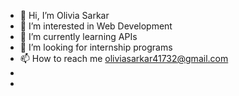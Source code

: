 - 👋 Hi, I’m Olivia Sarkar
- 👀 I’m interested in Web Development
- 🌱 I’m currently learning APIs
- 💞️ I’m looking for internship programs
- 📫 How to reach me oliviasarkar41732@gmail.com
- 
- 

<!---
Olivia-454/Olivia-454 is a ✨ special ✨ repository because its `README.md` (this file) appears on your GitHub profile.
You can click the Preview link to take a look at your changes.
--->
